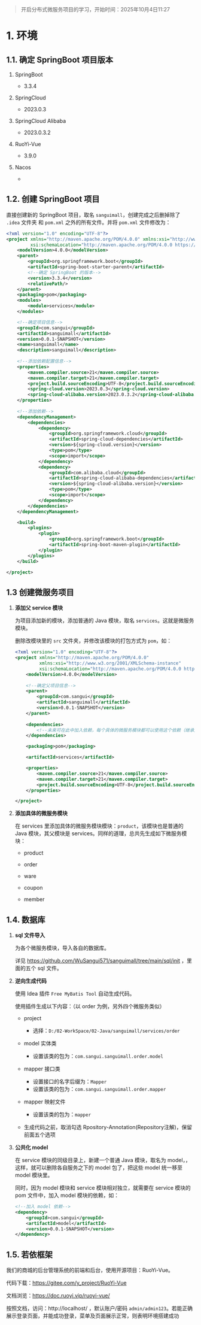 > 开启分布式微服务项目的学习，开始时间：2025年10月4日11:27

# 1. 环境

## 1.1. 确定 SpringBoot 项目版本

1. SpringBoot
   + 3.3.4

2. SpringCloud

   + 2023.0.3

3. SpringCloud Alibaba

   + 2023.0.3.2

4. RuoYi-Vue

   + 3.9.0

5. Nacos

   + 

   

## 1.2. 创建 SpringBoot 项目

直接创建新的 SpringBoot 项目，取名 `sanguimall`，创建完成之后删掉除了 `.idea` 文件夹 和 `pom.xml` 之外的所有文件。并将 `pom.xml` 文件修改为：

```xml
<?xml version="1.0" encoding="UTF-8"?>
<project xmlns="http://maven.apache.org/POM/4.0.0" xmlns:xsi="http://www.w3.org/2001/XMLSchema-instance"
         xsi:schemaLocation="http://maven.apache.org/POM/4.0.0 https://maven.apache.org/xsd/maven-4.0.0.xsd">
    <modelVersion>4.0.0</modelVersion>
    <parent>
        <groupId>org.springframework.boot</groupId>
        <artifactId>spring-boot-starter-parent</artifactId>
        <!--确定 SpringBoot 的版本-->
        <version>3.3.4</version>
        <relativePath/>
    </parent>
    <packaging>pom</packaging>
    <modules>
        <module>services</module>
    </modules>

    <!--确定项目信息-->
    <groupId>com.sangui</groupId>
    <artifactId>sanguimall</artifactId>
    <version>0.0.1-SNAPSHOT</version>
    <name>sanguimall</name>
    <description>sanguimall</description>
    
    <!--添加依赖配置信息-->
    <properties>
        <maven.compiler.source>21</maven.compiler.source>
        <maven.compiler.target>21</maven.compiler.target>
        <project.build.sourceEncoding>UTF-8</project.build.sourceEncoding>
        <spring-cloud.version>2023.0.3</spring-cloud.version>
        <spring-cloud-alibaba.version>2023.0.3.2</spring-cloud-alibaba.version>
    </properties>
    
    <!--添加依赖-->
    <dependencyManagement>
        <dependencies>
            <dependency>
                <groupId>org.springframework.cloud</groupId>
                <artifactId>spring-cloud-dependencies</artifactId>
                <version>${spring-cloud.version}</version>
                <type>pom</type>
                <scope>import</scope>
            </dependency>
            <dependency>
                <groupId>com.alibaba.cloud</groupId>
                <artifactId>spring-cloud-alibaba-dependencies</artifactId>
                <version>${spring-cloud-alibaba.version}</version>
                <type>pom</type>
                <scope>import</scope>
            </dependency>
        </dependencies>
    </dependencyManagement>

    <build>
        <plugins>
            <plugin>
                <groupId>org.springframework.boot</groupId>
                <artifactId>spring-boot-maven-plugin</artifactId>
            </plugin>
        </plugins>
    </build>

</project>
```

## 1.3 创建微服务项目

1. **添加父 service 模块**

   为项目添加新的模块，添加普通的 Java 模块，取名 `services`。这就是微服务模块。

   删除改模块里的 `src` 文件夹，并修改该模块的打包方式为 `pom`，如：

   ```xml
   <?xml version="1.0" encoding="UTF-8"?>
   <project xmlns="http://maven.apache.org/POM/4.0.0"
            xmlns:xsi="http://www.w3.org/2001/XMLSchema-instance"
            xsi:schemaLocation="http://maven.apache.org/POM/4.0.0 http://maven.apache.org/xsd/maven-4.0.0.xsd">
       <modelVersion>4.0.0</modelVersion>
       
       <!--确定父项目信息-->
       <parent>
           <groupId>com.sangui</groupId>
           <artifactId>sanguimall</artifactId>
           <version>0.0.1-SNAPSHOT</version>
       </parent>
       
       <dependencies>
           <!--未来可在此中加入依赖，每个具体的微服务模块都可以使用这个依赖（继承父依赖）-->
       </dependencies>
   
       <packaging>pom</packaging>
   
       <artifactId>services</artifactId>
   
       <properties>
           <maven.compiler.source>21</maven.compiler.source>
           <maven.compiler.target>21</maven.compiler.target>
           <project.build.sourceEncoding>UTF-8</project.build.sourceEncoding>
       </properties>
   
   </project>
   ```

2. **添加具体的微服务模块**

   在 services 里添加具体的微服务模块模块：`product`，该模块也是普通的 Java 模块，其父模块是 services。同样的道理，总共先生成如下微服务模块：

   + product

   + order

   + ware

   + coupon

   + member

## 1.4. 数据库

1. **sql 文件导入**

   为各个微服务模块，导入各自的数据库。

   详见 https://github.com/WuSangui571/sanguimall/tree/main/sql/init ，里面的五个 sql 文件。

2. **逆向生成代码**

   使用 Idea 插件 `Free MyBatis Tool` 自动生成代码。

   使用插件生成以下内容：（以 order 为例，另外四个微服务类似）

   + project
     + 选择：`D:/02-WorkSpace/02-Java/sanguimall/services/order` 

   + model 实体类
     + 设置该类的包为：`com.sangui.sanguimall.order.model`

   + mapper 接口类
     + 设置接口的名字后缀为：`Mapper`
     + 设置该类的包为：`com.sangui.sanguimall.order.mapper`
   + mapper 映射文件
     + 设置该类的包为：`mapper`

   + 生成代码之前，取消勾选 Rpository-Annotation(Repository注解)，保留前面五个选项

3. **公共化 model**

   在 service 模块的同级目录上，新建一个普通 Java 模块，取名为 model，，这样，就可以删除各自服务之下的 model 包了，把这些 model 统一移至 model 模块里。

   同时，因为 model 模块和 service 模块相对独立，就需要在 service 模块的 pom 文件中，加入 model 模块的依赖，如：

   ```xml
   <!--加入 model 依赖-->
   <dependency>
       <groupId>com.sangui</groupId>
       <artifactId>model</artifactId>
       <version>0.0.1-SNAPSHOT</version>
   </dependency>
   ```

## 1.5. 若依框架

我们的商城的后台管理系统的前端和后台，使用开源项目：RuoYi-Vue。

代码下载：https://gitee.com/y_project/RuoYi-Vue 

文档浏览：https://doc.ruoyi.vip/ruoyi-vue/ 

按照文档，访问：http://localhost/ ，默认账户/密码 `admin/admin123`。若能正确展示登录页面，并能成功登录，菜单及页面展示正常，则表明环境搭建成功


